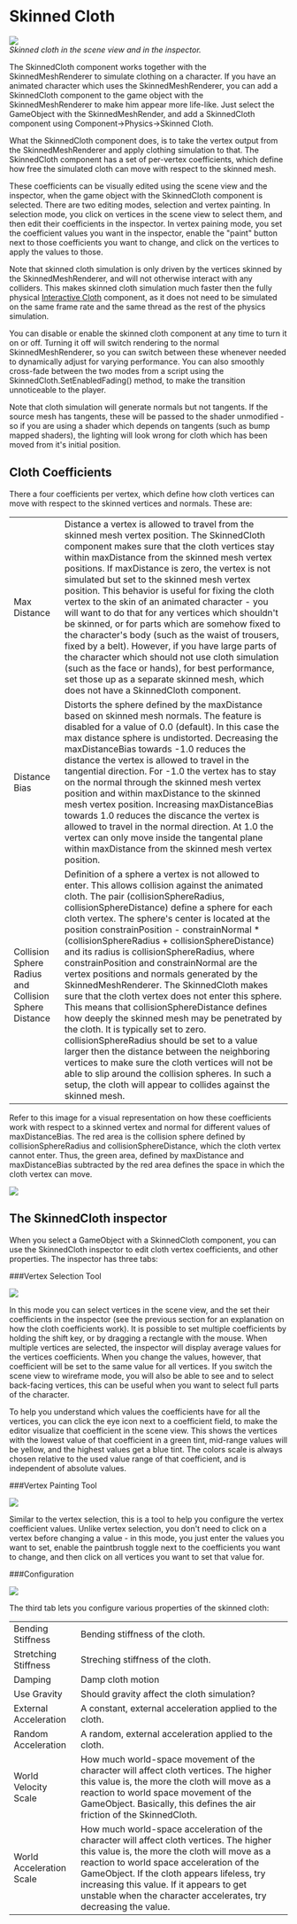 Skinned Cloth
=============



![](http://docwiki.hq.unity3d.com/uploads/Main/SkinnedCloth.png)  
_Skinned cloth in the scene view and in the inspector._

The <span class=keyword>SkinnedCloth</span> component works together with the <span class=keyword>SkinnedMeshRenderer</span> to simulate clothing on a character. If you have an animated character which uses the SkinnedMeshRenderer, you can add a SkinnedCloth component to the game object with the SkinnedMeshRenderer to make him appear more life-like. Just select the GameObject with the SkinnedMeshRender, and add a SkinnedCloth component using <span class=menu>Component->Physics->Skinned Cloth</span>. 

What the SkinnedCloth component does, is to take the vertex output from the SkinnedMeshRenderer and apply clothing simulation to that. The SkinnedCloth component has a set of per-vertex coefficients, which define how free the simulated cloth can move with respect to the skinned mesh. 

These coefficients can be visually edited using the scene view and the inspector, when the game object with the SkinnedCloth component is selected. There are two editing modes, selection and vertex painting. In selection mode, you click on vertices in the scene view to select them, and then edit their coefficients in the inspector. In vertex paining mode, you set the coefficient values you want in the inspector, enable the "paint" button next to those coefficients you want to change, and click on the vertices to apply the values to those.

Note that skinned cloth simulation is only driven by the vertices skinned by the SkinnedMeshRenderer, and will not otherwise interact with any colliders. This makes skinned cloth simulation much faster then the fully physical [Interactive Cloth](class-InteractiveCloth.md) component, as it does not need to be simulated on the same frame rate and the same thread as the rest of the physics simulation.

You can disable or enable the skinned cloth component at any time to turn it on or off. Turning it off will switch rendering to the normal SkinnedMeshRenderer, so you can switch between these whenever needed to dynamically adjust for varying performance. You can also smoothly cross-fade between the two modes from a script using the SkinnedCloth.SetEnabledFading() method, to make the transition unnoticeable to the player.

Note that cloth simulation will generate normals but not tangents. If the source mesh has tangents, these will be passed to the shader unmodified - so if you are using a shader which depends on tangents (such as bump mapped shaders), the lighting will look wrong for cloth which has been moved from it's initial position.

Cloth Coefficients
------------------


There a four coefficients per vertex, which define how cloth vertices can move with respect to the skinned vertices and normals. These are:


|    |    |
|:---|:---|
|<span class=component>Max Distance</span> |Distance a vertex is allowed to travel from the skinned mesh vertex position. The SkinnedCloth component makes sure that the cloth vertices stay within maxDistance from the skinned mesh vertex positions. If maxDistance is zero, the vertex is not simulated but set to the skinned mesh vertex position. This behavior is useful for fixing the cloth vertex to the skin of an animated character - you will want to do that for any vertices which shouldn't be skinned, or for parts which are somehow fixed to the character's body (such as the waist of trousers, fixed by a belt). However, if you have large parts of the character which should not use cloth simulation (such as the face or hands), for best performance, set those up as a separate skinned mesh, which does not have a SkinnedCloth component.|
|<span class=component>Distance Bias</span> |Distorts the sphere defined by the maxDistance based on skinned mesh normals. The feature is disabled for a value of 0.0 (default). In this case the max distance sphere is undistorted. Decreasing the maxDistanceBias towards -1.0 reduces the distance the vertex is allowed to travel in the tangential direction. For -1.0 the vertex has to stay on the normal through the skinned mesh vertex position and within maxDistance to the skinned mesh vertex position.  Increasing maxDistanceBias towards 1.0 reduces the discance the vertex is allowed to travel in the normal direction. At 1.0 the vertex can only move inside the tangental plane within maxDistance from the skinned mesh vertex position.|
|<span class=component>Collision Sphere Radius and Collision Sphere Distance</span> |Definition of a sphere a vertex is not allowed to enter. This allows collision against the animated cloth. The pair (collisionSphereRadius, collisionSphereDistance) define a sphere for each cloth vertex. The sphere's center is located at the position constrainPosition - constrainNormal * (collisionSphereRadius + collisionSphereDistance) and its radius is collisionSphereRadius, where constrainPosition and constrainNormal are the vertex positions and normals generated by the SkinnedMeshRenderer. The SkinnedCloth makes sure that the cloth vertex does not enter this sphere. This means that collisionSphereDistance defines how deeply the skinned mesh may be penetrated by the cloth. It is typically set to zero. collisionSphereRadius should be set to a value larger then the distance between the neighboring vertices to make sure the cloth vertices will not be able to slip around the collision spheres. In such a setup, the cloth will appear to collides against the skinned mesh. | 

Refer to this image for a visual representation on how these coefficients work with respect to a skinned vertex and normal for different values of maxDistanceBias. The red area is the collision sphere defined by collisionSphereRadius and collisionSphereDistance, which the cloth vertex cannot enter. Thus, the green area, defined by maxDistance and maxDistanceBias subtracted by the red area defines the space in which the cloth vertex can move.


![](http://docwiki.hq.unity3d.com/uploads/Main/SkinnedClothCoefficients.png)  

The SkinnedCloth inspector
--------------------------


When you select a GameObject with a SkinnedCloth component, you can use the SkinnedCloth inspector to edit cloth vertex coefficients, and other properties. The inspector has three tabs:

###Vertex Selection Tool

![](http://docwiki.hq.unity3d.com/uploads/Main/SkinnedClothInfo.png)  

In this mode you can select vertices in the scene view, and the set their coefficients in the inspector (see the previous section for an explanation on how the cloth coefficients work). It is possible to set multiple coefficients by holding the shift key, or by dragging a rectangle with the mouse. When multiple vertices are selected, the inspector will display average values for the vertices coefficients. When you change the values, however, that coefficient will be set to the same value for all vertices. If you switch the scene view to wireframe mode, you will also be able to see and to select back-facing vertices, this can be useful when you want to select full parts of the character.

To help you understand which values the coefficients have for all the vertices, you can click the eye icon next to a coefficient field, to make the editor visualize that coefficient in the scene view. This shows the vertices with the lowest value of that coefficient in a green tint, mid-range values will be yellow, and the highest values get a blue tint. The colors scale is always chosen relative to the used value range of that coefficient, and is independent of absolute values.

###Vertex Painting Tool

![](http://docwiki.hq.unity3d.com/uploads/Main/SkinnedClothPaint.png)  

Similar to the vertex selection, this is a tool to help you configure the vertex coefficient values. Unlike vertex selection, you don't need to click on a vertex before changing a value - in this mode, you just enter the values you want to set, enable the paintbrush toggle next to the coefficients you want to change, and then click on all vertices you want to set that value for.

###Configuration

![](http://docwiki.hq.unity3d.com/uploads/Main/SkinnedClothSettings.png)  

The third tab lets you configure various properties of the skinned cloth:


|    |    |
|:---|:---|
|<span class=component>Bending Stiffness</span> |Bending stiffness of the cloth.|
|<span class=component>Stretching Stiffness</span> |Streching stiffness of the cloth.|
|<span class=component>Damping</span> |Damp cloth motion|
|<span class=component>Use Gravity</span> |Should gravity affect the cloth simulation?|
|<span class=component>External Acceleration</span> |A constant, external acceleration applied to the cloth.|
|<span class=component>Random Acceleration</span> |A random, external acceleration applied to the cloth.|
|<span class=component>World Velocity Scale</span> |How much world-space movement of the character will affect cloth vertices. The higher this value is, the more the cloth will move as a reaction to world space movement of the GameObject. Basically, this defines the air friction of the SkinnedCloth.|
|<span class=component>World Acceleration Scale</span> |How much world-space acceleration of the character will affect cloth vertices. The higher this value is, the more the cloth will move as a reaction to world space acceleration of the GameObject. If the cloth appears lifeless, try increasing this value. If it appears to get unstable when the character accelerates, try decreasing the value.|
